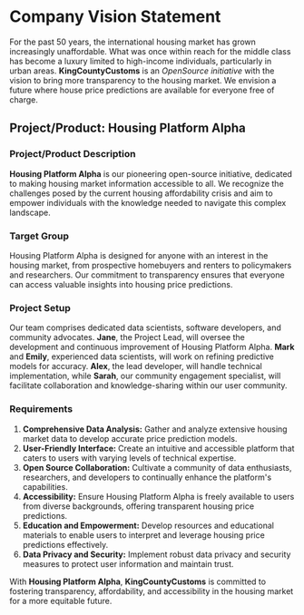 # Company Vision Statement

For the past 50 years, the international housing market has grown increasingly unaffordable. What was once within reach for the middle class has become a luxury limited to high-income individuals, particularly in urban areas. **KingCountyCustoms** is an *OpenSource initiative* with the vision to bring more transparency to the housing market. We envision a future where house price predictions are available for everyone free of charge.

## Project/Product: Housing Platform Alpha

### Project/Product Description

**Housing Platform Alpha** is our pioneering open-source initiative, dedicated to making housing market information accessible to all. We recognize the challenges posed by the current housing affordability crisis and aim to empower individuals with the knowledge needed to navigate this complex landscape.

### Target Group

Housing Platform Alpha is designed for anyone with an interest in the housing market, from prospective homebuyers and renters to policymakers and researchers. Our commitment to transparency ensures that everyone can access valuable insights into housing price predictions.

### Project Setup

Our team comprises dedicated data scientists, software developers, and community advocates. **Jane**, the Project Lead, will oversee the development and continuous improvement of Housing Platform Alpha. **Mark** and **Emily**, experienced data scientists, will work on refining predictive models for accuracy. **Alex**, the lead developer, will handle technical implementation, while **Sarah**, our community engagement specialist, will facilitate collaboration and knowledge-sharing within our user community.

### Requirements

1. **Comprehensive Data Analysis:** Gather and analyze extensive housing market data to develop accurate price prediction models.
2. **User-Friendly Interface:** Create an intuitive and accessible platform that caters to users with varying levels of technical expertise.
3. **Open Source Collaboration:** Cultivate a community of data enthusiasts, researchers, and developers to continually enhance the platform's capabilities.
4. **Accessibility:** Ensure Housing Platform Alpha is freely available to users from diverse backgrounds, offering transparent housing price predictions.
5. **Education and Empowerment:** Develop resources and educational materials to enable users to interpret and leverage housing price predictions effectively.
6. **Data Privacy and Security:** Implement robust data privacy and security measures to protect user information and maintain trust.

With **Housing Platform Alpha**, **KingCountyCustoms** is committed to fostering transparency, affordability, and accessibility in the housing market for a more equitable future.
